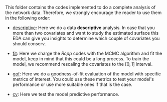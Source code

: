 This folder contains the codes implemented to do a complete analysis of the network data. Therefore, we strongly encourage the reader to use them in the following order:

* [descriptive](https://github.com/DavidSolan0/bayesian_spatial_process_models_social_network_analysis/blob/main/likletter/fit/descriptive.R): Here we do a data **descriptive** analysis. In case that you more than two covariates and want to study the estimated surface this EDA can give you insights to determine which couple of covariates you should conserv. 

* [fit](https://github.com/DavidSolan0/bayesian_spatial_process_models_social_network_analysis/blob/main/likletter/fit/fit.R): Here we charge the *Rcpp* codes with the MCMC algorithm and fit the model, keep in mind that this could be a long process. To train the model, we recommend rescaling the covariates to the $[0,1]$ interval. 

* [gof](https://github.com/DavidSolan0/bayesian_spatial_process_models_social_network_analysis/blob/main/likletter/fit/gof.R): Here we do a goodness-of-fit evaluation of the model with specific metrics of interest. You could use these metrics to test your model's performance or use more suitable ones if that is the case. 

* [cv](https://github.com/DavidSolan0/bayesian_spatial_process_models_social_network_analysis/blob/main/likletter/cv/cv.R): Here we test the model predictive performance. 



